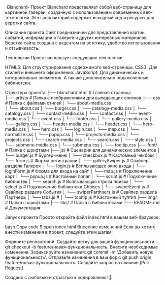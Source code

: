 -Blanchard-
Проект Blanchard представляет собой веб-страницу для картинной галереи, созданную с использованием современных веб-технологий. 
Этот репозиторий содержит исходный код и ресурсы для верстки сайта.

Описание проекта
Сайт предназначен для представления картин, событий, информации о галерее и других интересных материалов. Верстка сайта создана 
с акцентом на эстетику, удобство использования и отзывчивость.

Технологии
Проект использует следующие технологии:

HTML5: Для структурирования содержимого веб-страницы.
CSS3: Для стилей и внешнего оформления.
JavaScript: Для динамических и интерактивных элементов.
А так же дополнительно подключенные библиотеки.

Структура проекта
├── blanchard.html        # Главная страница         
├── artists               # Папка с изображениями для выпадающих списков
├── css                   # Папка с файлами стилей
│   └── about-media.css                  
│   └── about.css
│   └── burger.css
│   └── catalogy-media.css
│   └── catalogy.css
│   └── contact-media.css
│   └── contact.css
│   └── event-media.css
│   └── event.css
│   └── footer.css
│   └── gallery-media.css
│   └── gallery.css
│   └── header-media.css
│   └── header.css
│   └── hero-media.css
│   └── hero.css
│   └── login.css
│   └── map.css
│   └── normalize.css
│   └── popup.css
│   └── projects-media.css
│   └── projects.css
│   └── search-media.css
│   └── search.css
│   └── style.css
│   └── submenu-media.css
│   └── submenu.css
│   └── tooltip.css
├── font/                 # Папка с шрифтами
├── js/                     # Сценарии для динамических элементов
│   └── burger.js           # Бургер-меню
│   └── checkbox.js         # Кастомный чекбокс
│   └── form.js             # Форма регистрации
│   └── gallerySwiper.js    # Свайпер раздела Галерея
│   └── login.js            # Всплывающее окно входа
│   └── loginForm.js        # Форма для входа на сайт
│   └── map.js              # Подключение карт
│   └── popup.js            # Кастомный попап
│   └── script.js           # Подключение библиотек
│   └── search.js           # Всплывающая строка поиска
│   └── select.js           # Подключение библиотеки Choises
│   └── swiperEvent.js      # Свайпер раздела События
│   └── swiperParthners.js  # Свайпер раздела Партнеры
│   └── tabs.js             # 
│   └── tooltip.js          # Кастомный тултип
├── img/                    # Папка с шрифтами
├── libs/                   # Папка с библиотеками
└── README.md               # Документация

Запуск проекта
Просто откройте файл index.html в вашем веб-браузере:

bash
Copy code
$ open index.html
Внесение изменений
Если вы хотите внести изменения в проект, следуйте этим шагам:

Форкните репозиторий.
Создайте ветку для вашей функциональности: git checkout -b feature/новая-функциональность.
Внесите необходимые изменения.
Зафиксируйте изменения: git commit -m 'Добавить новую функциональность'.
Отправьте изменения в ваш форк: git push origin feature/новая-функциональность.
Создайте запрос на слияние (Pull Request).

Создано с любовью и страстью к кодированию! 🚀
